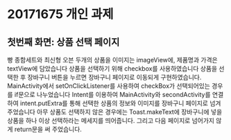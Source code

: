 # 20171675 개인 과제 
## 첫번째 화면: 상품 선택 페이지
빵 종함세트와 최신형 오븐 두개의 상품을 이미지는 imageView에, 제품명과 가격은 textView에 담았습니다
상품을 선택하기 위해 checkbox를 사용하였습니다
상품을 선택한 후 장바구니 버튼을 누르면 장바구니 페이지로 이동되게 구현하였습니다.
MainActivity에서 setOnClickListener를 사용하여 checkBox가 선택되어있는 경우를 if문으로 나누었습니다
Intent를 이용하여 MainActivity와 secondActivity를 연결하여 intent.putExtra를 통해 선택한 상품의 정보와 이미지를 장바구니 페이지로 넘겨주었습니다
아무 상품도 선택하지 않은 경우에는 Toast.makeText에 장바구니에 넣을 상품을 하나 이상 선택하라는 메세지를 띄어줍니다. 그리고 다음 페이지로 넘어가지 않게 return문을 써 주었습니다.


